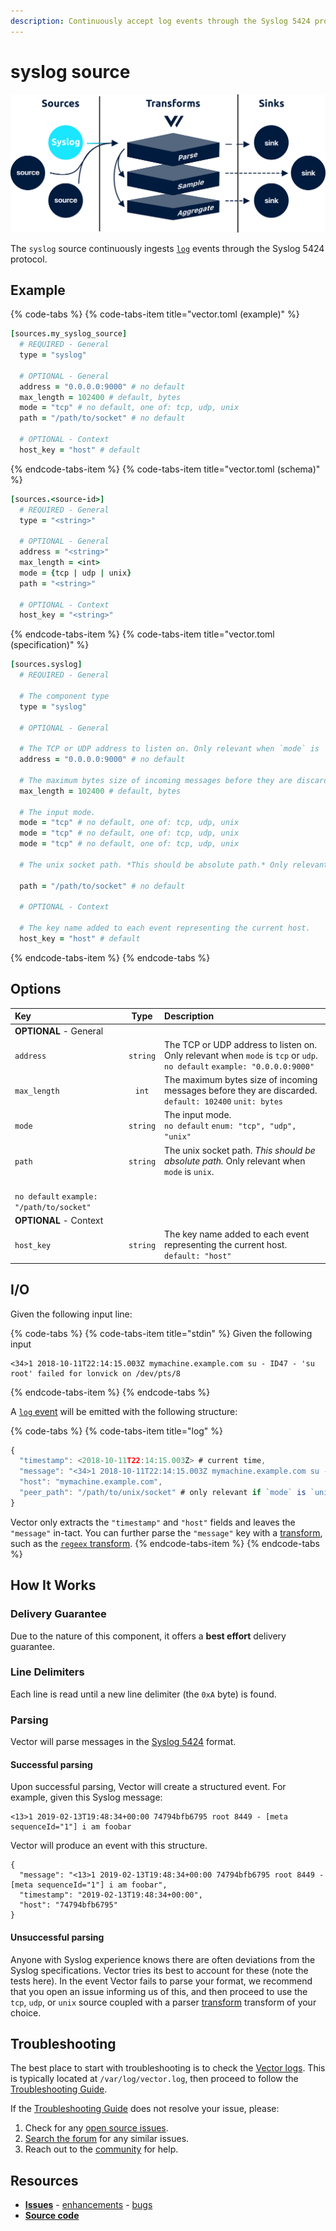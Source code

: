 ```yaml
---
description: Continuously accept log events through the Syslog 5424 protocol
---
```


<!---
!!!WARNING!!!!

This file is autogenerated! Please do not manually edit this file.
Instead, please modify the contents of `dist/config/schema.toml`.
-->


# syslog source

![](../../../.gitbook/assets/syslog-source.svg)


The `syslog` source continuously ingests [`log`][log_event] events through the Syslog 5424 protocol.

## Example

{% code-tabs %}
{% code-tabs-item title="vector.toml (example)" %}
```coffeescript
[sources.my_syslog_source]
  # REQUIRED - General
  type = "syslog"

  # OPTIONAL - General
  address = "0.0.0.0:9000" # no default
  max_length = 102400 # default, bytes
  mode = "tcp" # no default, one of: tcp, udp, unix
  path = "/path/to/socket" # no default

  # OPTIONAL - Context
  host_key = "host" # default
```
{% endcode-tabs-item %}
{% code-tabs-item title="vector.toml (schema)" %}
```coffeescript
[sources.<source-id>]
  # REQUIRED - General
  type = "<string>"

  # OPTIONAL - General
  address = "<string>"
  max_length = <int>
  mode = {tcp | udp | unix}
  path = "<string>"

  # OPTIONAL - Context
  host_key = "<string>"
```
{% endcode-tabs-item %}
{% code-tabs-item title="vector.toml (specification)" %}
```coffeescript
[sources.syslog]
  # REQUIRED - General

  # The component type
  type = "syslog"

  # OPTIONAL - General

  # The TCP or UDP address to listen on. Only relevant when `mode` is `tcp` or `udp`.
  address = "0.0.0.0:9000" # no default

  # The maximum bytes size of incoming messages before they are discarded.
  max_length = 102400 # default, bytes

  # The input mode.
  mode = "tcp" # no default, one of: tcp, udp, unix
  mode = "tcp" # no default, one of: tcp, udp, unix
  mode = "tcp" # no default, one of: tcp, udp, unix

  # The unix socket path. *This should be absolute path.* Only relevant when `mode` is `unix`.

  path = "/path/to/socket" # no default

  # OPTIONAL - Context

  # The key name added to each event representing the current host.
  host_key = "host" # default
```
{% endcode-tabs-item %}
{% endcode-tabs %}

## Options

| Key  | Type  | Description |
| :--- | :---: | :---------- |
| **OPTIONAL** - General | | |
| `address` | `string` | The TCP or UDP address to listen on. Only relevant when `mode` is `tcp` or `udp`.<br />`no default` `example: "0.0.0.0:9000"` |
| `max_length` | `int` | The maximum bytes size of incoming messages before they are discarded.<br />`default: 102400` `unit: bytes` |
| `mode` | `string` | The input mode.<br />`no default` `enum: "tcp", "udp", "unix"` |
| `path` | `string` | The unix socket path. *This should be absolute path.* Only relevant when `mode` is `unix`.
<br />`no default` `example: "/path/to/socket"` |
| **OPTIONAL** - Context | | |
| `host_key` | `string` | The key name added to each event representing the current host.<br />`default: "host"` |

## I/O



Given the following input line:

{% code-tabs %}
{% code-tabs-item title="stdin" %}
Given the following input

```
<34>1 2018-10-11T22:14:15.003Z mymachine.example.com su - ID47 - 'su root' failed for lonvick on /dev/pts/8
```
{% endcode-tabs-item %}
{% endcode-tabs %}

A [`log` event][log_event] will be emitted with the following structure:

{% code-tabs %}
{% code-tabs-item title="log" %}
```javascript
{
  "timestamp": <2018-10-11T22:14:15.003Z> # current time,
  "message": "<34>1 2018-10-11T22:14:15.003Z mymachine.example.com su - ID47 - 'su root' failed for lonvick on /dev/pts/8",
  "host": "mymachine.example.com",
  "peer_path": "/path/to/unix/socket" # only relevant if `mode` is `unix`
}
```

Vector only extracts the `"timestamp"` and `"host"` fields and leaves the `"message"` in-tact. You can further parse the `"message"` key with a [transform][transforms], such as the [`regeex` transform][regex_parser_transform].
{% endcode-tabs-item %}
{% endcode-tabs %}



## How It Works

### Delivery Guarantee

Due to the nature of this component, it offers a **best effort**
delivery guarantee.

### Line Delimiters

Each line is read until a new line delimiter (the `0xA` byte) is found.

### Parsing

Vector will parse messages in the [Syslog 5424][syslog_5424] format.

#### Successful parsing

Upon successful parsing, Vector will create a structured event. For example, given this Syslog message:

```
<13>1 2019-02-13T19:48:34+00:00 74794bfb6795 root 8449 - [meta sequenceId="1"] i am foobar
```

Vector will produce an event with this structure.

```javascripton
{
  "message": "<13>1 2019-02-13T19:48:34+00:00 74794bfb6795 root 8449 - [meta sequenceId="1"] i am foobar",
  "timestamp": "2019-02-13T19:48:34+00:00",
  "host": "74794bfb6795"
}
```

#### Unsuccessful parsing

Anyone with Syslog experience knows there are often deviations from the Syslog specifications. Vector tries its best to account for these (note the tests here). In the event Vector fails to parse your format, we recommend that you open an issue informing us of this, and then proceed to use the `tcp`, `udp`, or `unix` source coupled with a parser [transform][transforms] transform of your choice.

## Troubleshooting

The best place to start with troubleshooting is to check the
[Vector logs][monitoring_logs]. This is typically located at
`/var/log/vector.log`, then proceed to follow the
[Troubleshooting Guide][troubleshooting].

If the [Troubleshooting Guide][troubleshooting] does not resolve your
issue, please:

1. Check for any [open source issues](https://github.com/timberio/vector/issues?q=is%3Aopen+is%3Aissue+label%3A%22Source%3A+syslog%22).
2. [Search the forum][search_forum] for any similar issues.
2. Reach out to the [community][community] for help.

## Resources

* [**Issues**](https://github.com/timberio/vector/issues?q=is%3Aopen+is%3Aissue+label%3A%22Source%3A+syslog%22) - [enhancements](https://github.com/timberio/vector/issues?q=is%3Aopen+is%3Aissue+label%3A%22Source%3A+syslog%22+label%3A%22Type%3A+Enhancement%22) - [bugs](https://github.com/timberio/vector/issues?q=is%3Aopen+is%3Aissue+label%3A%22Source%3A+syslog%22+label%3A%22Type%3A+Bug%22)
* [**Source code**](https://github.com/timberio/vector/tree/master/src/source/syslog.rs)


[log_event]: "../../../about/data-model.md#log"
[transforms]: "../../../usage/configuration/transforms"
[regex_parser_transform]: "../../../usage/configuration/transforms/regex_parser.md"
[syslog_5424]: "https://tools.ietf.org/html/rfc5424"
[monitoring_logs]: "../../../administration/moonitoring.md#logs"
[troubleshooting]: "../../../usages/guides/troubleshooting.md"
[search_forum]: "https://forum.vectorproject.io/search?expanded=true"
[community]: "https://vectorproject.io/community"

